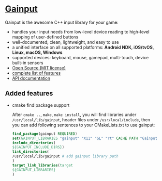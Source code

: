 [Gainput](https://github.com/jkuhlmann/gainput)
=======

Gainput is the awesome C++ input library for your game:

- handles your input needs from low-level device reading to high-level mapping of user-defined buttons
- well-documented, clean, lightweight, and easy to use
- a unified interface on all supported platforms: **Android NDK, iOS/tvOS, Linux, macOS, Windows**
- supported devices: keyboard, mouse, gamepad, multi-touch, device built-in sensors
- [Open Source (MIT license)](https://github.com/jkuhlmann/gainput/blob/master/LICENSE)
- [complete list of features](#features)
- [API documentation](http://gainput.johanneskuhlmann.de/api/)

## Added features

- cmake find package support
	
	After `cmake ..`, `make`, `make install`, you will find libraries under `/usr/local/lib/gainput`, header files under `/usr/local/include`, then you can add following sentences to your CMakeLists.txt to use gainput:

	```cmake
	find_package(gainput REQUIRED)
	set(GAINPUT_LIBRARIES "gainput" "X11" "GL" "rt" CACHE PATH "Gainput library directory")
	include_directories(
    ${GAINPUT_INCLUDE_DIRS})
	link_directories(
    /usr/local/lib/gainput # add gainput library path
	)
	target_link_libraries(target
    ${GAINPUT_LIBRARIES}
  )
	```